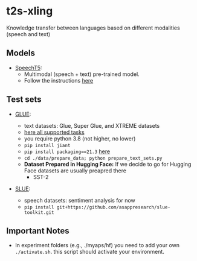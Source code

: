 # t2s-xling
Knowledge transfer between languages based on different modalities (speech and text)

## Models

- [SpeechT5](https://github.com/microsoft/SpeechT5):
    - Multimodal (speech + text) pre-trained model.
    - Follow the instructions [here](https://github.com/EdinburghNLP/t2s-xling/tree/main/myapps/SpeechT5)

## Test sets

- [GLUE](https://github.com/nyu-mll/jiant):
    - text datasets: Glue, Super Glue, and XTREME datasets
    - [here all supported tasks](https://github.com/CompVis/latent-diffusion/issues/207)
    - you require python 3.8 (not higher, no lower)
    - `pip install jiant`
    - `pip install packaging==21.3` [here](https://github.com/CompVis/latent-diffusion/issues/207)
    - `cd ./data/prepare_data; python prepare_text_sets.py`
    - **Dataset Prepared in Hugging Face:** If we decide to go for Hugging Face datasets are usually preapred there
        - SST-2


- [SLUE](https://github.com/asappresearch/slue-toolkit):
    - speech datasets: sentiment analysis for now
    - `pip install git+https://github.com/asappresearch/slue-toolkit.git`


## Important Notes

- In experiment folders (e.g., ./myaps/hf) you need to add your own `./activate.sh`. this script should activate your environment.
